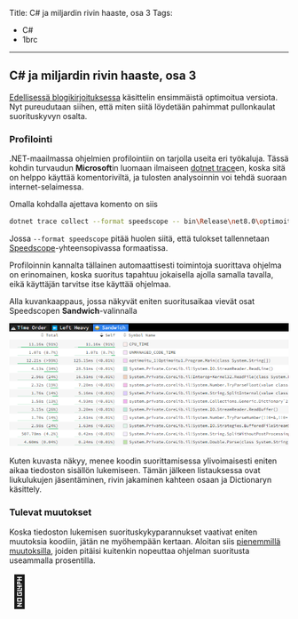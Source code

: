 Title: C# ja miljardin rivin haaste, osa 3
Tags: 
  - C#
  - 1brc
---

## C# ja miljardin rivin haaste, osa 3

[Edellisessä blogikirjoituksessa](/posts/CSharp_ja_1brc_osa_2.html) käsittelin ensimmäistä optimoitua versiota. Nyt pureudutaan siihen, että miten siitä löydetään pahimmat pullonkaulat suorituskyvyn osalta.

### Profilointi

.NET-maailmassa ohjelmien profilointiin on tarjolla useita eri työkaluja. Tässä kohdin turvaudun **Microsoft**in luomaan ilmaiseen [dotnet trace](https://www.nuget.org/packages/dotnet-trace)en, koska sitä on helppo käyttää komentoriviltä, ja tulosten analysoinnin voi tehdä suoraan internet-selaimessa.

Omalla kohdalla ajettava komento on siis
```bash
dotnet trace collect --format speedscope -- bin\Release\net8.0\optimoitu_1.exe ..\generointi\measurements.txt
```

Jossa `--format speedscope` pitää huolen siitä, että tulokset tallennetaan [Speedscope](https://www.speedscope.app/)-yhteensopivassa formaatissa.

Profiloinnin kannalta tällainen automaattisesti toimintoja suorittava ohjelma on erinomainen, koska suoritus tapahtuu jokaisella ajolla samalla tavalla, eikä käyttäjän tarvitse itse käyttää ohjelmaa.

Alla kuvankaappaus, jossa näkyvät eniten suoritusaikaa vievät osat Speedscopen **Sandwich**-valinnalla

![Settings Identity](../images/csharp_1brc_speedscope_01.png)

Kuten kuvasta näkyy, menee koodin suorittamisessa ylivoimaisesti eniten aikaa tiedoston sisällön lukemiseen. Tämän jälkeen listauksessa ovat liukulukujen jäsentäminen, rivin jakaminen kahteen osaan ja Dictionaryn käsittely.

### Tulevat muutokset

Koska tiedoston lukemisen suorituskykyparannukset vaativat eniten muutoksia koodiin, jätän ne myöhempään kertaan. Aloitan siis [pienemmillä muutoksilla](/posts/CSharp_ja_1brc_osa_4.html), joiden pitäisi kuitenkin nopeuttaa ohjelman suoritusta useammalla prosentilla.

<span style="font-size:4em;">📝</span>